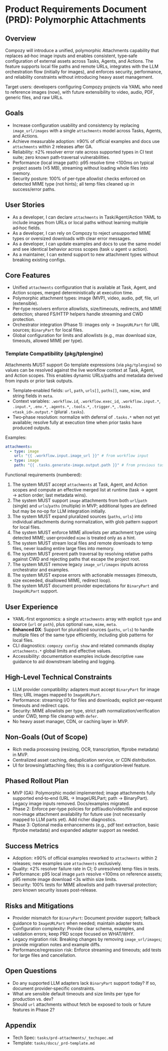 # Product Requirements Document (PRD): Polymorphic Attachments

## Overview

Compozy will introduce a unified, polymorphic Attachments capability that replaces ad‑hoc image inputs and enables consistent, type‑safe configuration of external assets across Tasks, Agents, and Actions. The feature supports local file paths and remote URLs, integrates with the LLM orchestration flow (initially for images), and enforces security, performance, and reliability constraints without introducing heavy asset management.

Target users: developers configuring Compozy projects via YAML who need to reference images (now), with future extensibility to video, audio, PDF, generic files, and raw URLs.

## Goals

- Increase configuration usability and consistency by replacing `image_url/images` with a single `attachments` model across Tasks, Agents, and Actions.
- Achieve measurable adoption: ≥90% of official examples and docs use `attachments` within 2 releases after GA.
- Reliability: ≤2% resolver error rate across supported types in CI test suite; zero known path‑traversal vulnerabilities.
- Performance (local image path): p95 resolve time <100ms on typical project assets (≤5 MB), streaming without loading whole files into memory.
- Security posture: 100% of per‑type allowlist checks enforced on detected MIME type (not hints); all temp files cleaned up in success/error paths.

## User Stories

- As a developer, I can declare `attachments` in Task/Agent/Action YAML to include images from URLs or local paths without learning multiple ad‑hoc fields.
- As a developer, I can rely on Compozy to reject unsupported MIME types or oversized downloads with clear error messages.
- As a developer, I can update examples and docs to use the same model and see identical behavior across scopes (task ∪ agent ∪ action).
- As a maintainer, I can extend support to new attachment types without breaking existing configs.

## Core Features

- Unified `attachments` configuration that is available at Task, Agent, and Action scopes, merged deterministically at execution time.
- Polymorphic attachment types: image (MVP), video, audio, pdf, file, url (extensible).
- Per‑type resolvers enforce allowlists, size/timeouts, redirects, and MIME detection; shared FS/HTTP helpers handle streaming and CWD protection.
- Orchestrator integration (Phase 1): images only → `ImageURLPart` for URL sources; `BinaryPart` for local files.
- Global configuration for limits and allowlists (e.g., max download size, timeouts, allowed MIME per type).

### Template Compatibility (pkg/tplengine)

Attachments MUST support Go template expressions (via `pkg/tplengine`) so values can be resolved against the live workflow context at Task, Agent, and Action scopes. This enables dynamic URLs/paths and metadata derived from inputs or prior task outputs.

- Template‑enabled fields: `url`, `path`, `urls[]`, `paths[]`, `name`, `mime`, and string fields in `meta`.
- Context variables: `.workflow.id`, `.workflow.exec_id`, `.workflow.input.*`, `.input.*`, `.env.*`, `.agents.*`, `.tools.*`, `.trigger.*`, `.tasks.<task_id>.output.*` (plural `.tasks`).
- Two‑phase resolution: normalize with deferral of `.tasks.*` when not yet available; resolve fully at execution time when prior tasks have produced outputs.

Examples:

```yaml
attachments:
  - type: image
    url: "{{ .workflow.input.image_url }}" # from workflow input
  - type: image
    path: "{{ .tasks.generate-image.output.path }}" # from previous task output
```

Functional requirements (numbered):

1. The system MUST accept `attachments` at Task, Agent, and Action scopes and compute an effective merged list at runtime (task → agent → action order; last metadata wins).
2. The system MUST support `image` attachments from both `url`/`path` (single) and `urls`/`paths` (multiple) in MVP; additional types are defined but may be no‑op for LLM integration initially.
3. The system MUST expand pluralized sources (`paths`, `urls`) into individual attachments during normalization, with glob pattern support for local files.
4. The system MUST enforce MIME allowlists per attachment type using detected MIME; user‑provided `mime` is treated only as a hint.
5. The system MUST stream local files and remote downloads to temp files, never loading entire large files into memory.
6. The system MUST prevent path traversal by resolving relative paths against CWD and rejecting paths that escape the project root.
7. The system MUST remove legacy `image_url/images` inputs across orchestrator and examples.
8. The system MUST expose errors with actionable messages (timeouts, size exceeded, disallowed MIME, redirect loop).
9. The system MUST document provider expectations for `BinaryPart` and `ImageURLPart` support.

## User Experience

- YAML-first ergonomics: a single `attachments` array with explicit `type` and source (`url` or `path`), plus optional `name`, `mime`, `meta`.
- **Enhanced DX**: Support for pluralized sources (`paths`, `urls`) to handle multiple files of the same type efficiently, including glob patterns for local files.
- CLI diagnostics: `compozy config show` and related commands display `attachments.*` global limits and effective values.
- Accessibility: documentation examples include descriptive `name` guidance to aid downstream labeling and logging.

## High-Level Technical Constraints

- LLM provider compatibility: adapters must accept `BinaryPart` for image files; URL images mapped to `ImageURLPart`.
- Performance: streaming I/O for files and downloads; explicit per‑request timeouts and redirect caps.
- Security: MIME allowlists per type, strict path normalization/verification under CWD, temp file cleanup with `defer`.
- No heavy asset manager, CDN, or caching layer in MVP.

## Non-Goals (Out of Scope)

- Rich media processing (resizing, OCR, transcription, ffprobe metadata) in MVP.
- Centralized asset caching, deduplication service, or CDN distribution.
- UI for browsing/attaching files; this is a configuration‑level feature.

## Phased Rollout Plan

- MVP (GA): Polymorphic model implemented; image attachments fully supported end‑to‑end (URL → ImageURLPart; path → BinaryPart). Legacy image inputs removed. Docs/examples migrated.
- Phase 2: Enforce per‑type policies for pdf/audio/video/file and expose non‑image attachment availability for future use (not necessarily mapped to LLM parts yet). Add richer diagnostics.
- Phase 3: Optional media enhancements (e.g., pdf text extraction, basic ffprobe metadata) and expanded adapter support as needed.

## Success Metrics

- Adoption: ≥90% of official examples reworked to `attachments` within 2 releases; new examples use `attachments` exclusively.
- Quality: ≤2% resolver failure rate in CI; 0 unresolved temp files in tests.
- Performance: p95 local image `path` resolve <100ms on reference assets; p95 remote image download <3s within size limits.
- Security: 100% tests for MIME allowlists and path traversal protection; zero known security issues post‑release.

## Risks and Mitigations

- Provider mismatch for `BinaryPart`: Document provider support; fallback guidance to `ImageURLPart` when needed; maintain adapter tests.
- Configuration complexity: Provide clear schema, examples, and validation errors; keep PRD scope focused on WHAT/WHY.
- Legacy migration risk: Breaking changes by removing `image_url/images`; provide migration notes and example diffs.
- Performance/regression risk: Enforce streaming and timeouts; add tests for large files and cancellation.

## Open Questions

- Do any supported LLM adapters lack `BinaryPart` support today? If so, document provider‑specific constraints.
- What are sensible default timeouts and size limits per type for production vs. dev?
- Should `url` attachments without fetch be exposed to tools or future features in Phase 2?

## Appendix

- Tech Spec: `tasks/prd-attachments/_techspec.md`
- Template: `tasks/docs/_prd-template.md`
